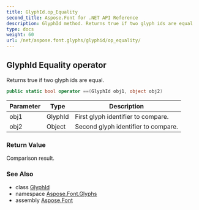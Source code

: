 ```yaml
---
title: GlyphId.op_Equality
second_title: Aspose.Font for .NET API Reference
description: GlyphId method. Returns true if two glyph ids are equal
type: docs
weight: 60
url: /net/aspose.font.glyphs/glyphid/op_equality/
---
```

## GlyphId Equality operator

Returns true if two glyph ids are equal.

```csharp
public static bool operator ==(GlyphId obj1, object obj2)
```

| Parameter | Type | Description |
| --- | --- | --- |
| obj1 | GlyphId | First glyph identifier to compare. |
| obj2 | Object | Second glyph identifier to compare. |

### Return Value

Comparison result.

### See Also

* class [GlyphId](../)
* namespace [Aspose.Font.Glyphs](../../glyphid/)
* assembly [Aspose.Font](../../../)


